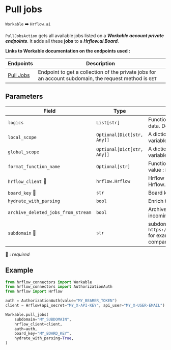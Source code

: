 # Pull jobs

`Workable` :arrow_right: `Hrflow.ai`

`PullJobsAction` gets all available jobs listed on a ***Workable account private endpoints***. It adds all these **jobs** to a ***Hrflow.ai Board***.

**Links to Workable documentation on the endpoints used :**

| Endpoints | Description |
| --------- | ----------- |
| [Pull Jobs](https://workable.readme.io/docs/jobs) | Endpoint to get a collection of the private jobs for an account subdomain, the request method is `GET` |

## Parameters

| Field | Type | Description |
| ----- | ---- | ----------- |
| `logics`  | `List[str]` | Function names to apply as filter before pushing the data. Default value : `[]`        |
| `local_scope`  | `Optional[Dict[str, Any]]` | A dictionary containing the current scope's local variables. Default value : `None`        |
| `global_scope`  | `Optional[Dict[str, Any]]` | A dictionary containing the current scope's global variables. Default value : `None`       |
| `format_function_name`  | `Optional[str]` | Function name to format job before pushing. Default value : `None`        |
| `hrflow_client` :red_circle: | `hrflow.Hrflow` | Hrflow client instance used to communicate with the Hrflow.ai API        |
| `board_key` :red_circle: | `str` | Board key where the jobs to be added will be stored        |
| `hydrate_with_parsing`  | `bool` | Enrich the job with parsing. Default value : `False`        |
| `archive_deleted_jobs_from_stream`  | `bool` | Archive Board jobs when they are no longer in the incoming job stream. Default value : `True`        |
| `subdomain` :red_circle: | `str` | subdomain of a company endpoint in `https://{self.subdomain}.workable.com/spi/v3/jobs` for example subdomain=`eurostar` for eurostar company      |

:red_circle: : *required* 

## Example

```python
from hrflow_connectors import Workable
from hrflow_connectors import AuthorizationAuth
from hrflow import Hrflow

auth = AuthorizationAuth(value="MY_BEARER_TOKEN")
client = Hrflow(api_secret="MY_X-API-KEY", api_user="MY_X-USER-EMAIL")

Workable.pull_jobs(
    subdomain="MY_SUBDOMAIN",
    hrflow_client=client,
    auth=auth,
    board_key="MY_BOARD_KEY",
    hydrate_with_parsing=True,
)
```